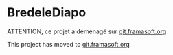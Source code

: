 # BredeleDiapo

ATTENTION, ce projet a déménagé sur [git.framasoft.org](https://git.framasoft.org/Framatophe/BredeleDiapo)

This project has moved to [git.framasoft.org](https://git.framasoft.org/Framatophe/BredeleDiapo)
